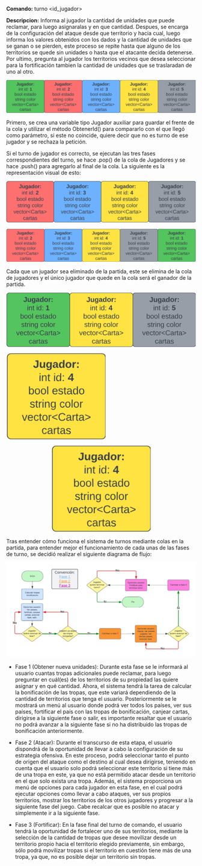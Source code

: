 **Comando:** turno <id_jugador> 

**Descripcion:** Informa al jugador la cantidad de unidades que puede reclamar, para luego asignaralas y en que cantidad. Despues, se encarga de la configuración del ataque desde que territorio y hacia cual, luego informa los valores obtenidos con los dados y la cantidad de unidades que se ganan o se pierden, este proceso se repite hasta que alguno de los territorios se quede sin unidades o hasta que el atacante decida detenerse. Por ultimo, pregunta al jugador los territorios vecinos que desea seleccionar para la fortificación tambien la cantidad de unidades que se traslaradan de uno al otro.

![ColaJugadores](/Documentacion/Imagenes/Cola%20jugadores.png)

Primero, se crea una variable tipo Jugador auxiliar para guardar el frente de la cola y utilizar el método ObtenerId() para compararlo con el que llegó como parámetro, si este no coincide, quiere decir que no es turno de ese jugador y se rechaza la petición.

Si el turno de jugador es correcto, se ejecutan las tres fases correspondientes del turno, se hace .pop() de la cola de Jugadores y se hace .push() para agregarlo al final de la cola. La siguiente es la representación visual de esto:

![PopColaJugadores](/Documentacion/Imagenes/Pop%20cola%20jugadores.png)

![PushColaJugadores](/Documentacion/Imagenes/Push%20cola%20jugadores.png)

Cada que un jugador sea eliminado de la partida, este se elimina de la cola de jugadores y el único jugador que quede en la cola será el ganador de la partida.

![Jugadores2Y3Eliminados](/Documentacion/Imagenes/Jugadores%202%20y%203.png)

![Jugador4Ganador](/Documentacion/Imagenes/Jugador%204.png)

<p align="center">
  <img src="/Documentacion/Imagenes/Jugador 4.png" alt="FlujoSistemaDeTurnos">
</p>

Tras entender cómo funciona el sistema de turnos mediante colas en la partida, para entender mejor el funcionamiento de cada unas de las fases de turno, se decidió realizar el siguiente diagrama de flujo:

![FlujoSistemaDeTurnos](/Documentacion/Imagenes/Flujo%20turno.jpeg)

- Fase 1 (Obtener nueva unidades): Durante esta fase se le informará al usuario cuantas tropas adicionales puede reclamar, para luego preguntar en cuál(es) de los territorios de su propiedad las quiere asignar y en qué cantidad. Ahora, el sistema tendrá la tarea de calcular la bonificación de las tropas, que este variará dependiendo de la cantidad de territorios que tenga el usuario. Posteriormente se le mostrará un menú al usuario donde podrá ver todos los países, ver sus países, fortificar el país con las tropas de bonificación, canjear cartas, dirigirse a la siguiente fase o salir, es importante resaltar que el usuario no podrá avanzar a la siguiente fase si no ha distribuido las tropas de bonificación anteriormente.

- Fase 2 (Atacar): Durante el transcurso de esta etapa, el usuario dispondrá de la oportunidad de llevar a cabo la configuración de su estrategia ofensiva. En este proceso, podrá seleccionar tanto el punto de origen del ataque como el destino al cual desea dirigirse, teniendo en cuenta que el usuario solo podrá seleccionar este territorio si tiene más de una tropa en este, ya que no está permitido atacar desde un territorio en el que solo exista una tropa. Además, el sistema proporciona un menú de opciones para cada jugador en esta fase, en el cual podrá ejecutar opciones como llevar a cabo ataques, ver sus propios territorios, mostrar los territorios de los otros jugadores y progresar a la siguiente fase del juego. Cabe recalcar que es posible no atacar y simplemente ir a la siguiente fase.

- Fase 3 (Fortificar): En la fase final del turno de comando, el usuario tendrá la oportunidad de fortalecer uno de sus territorios, mediante la selección de la cantidad de tropas que desee movilizar desde un territorio propio hacia el territorio elegido previamente, sin embargo, sólo podrá movilizar tropas si el territorio en cuestión tiene más de una tropa, ya que, no es posible dejar un territorio sin tropas. 



